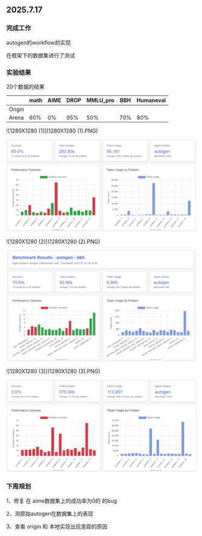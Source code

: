 ## 2025.7.17

### 完成工作

autogen的workflow的实现

在框架下的数据集进行了测试

### 实验结果

20个数据的结果

|        | math | AIME | DROP | MMLU_pro | BBH  | Humaneval |
| ------ | ---- | ---- | ---- | -------- | ---- | --------- |
| Origin |      |      |      |          |      |           |
| Arena  | 60%  | 0%   | 95%  | 50%      | 70%  | 80%       |



![1280X1280 (1)](1280X1280 (1).PNG)

![80ccc3cc-be2d-49e1-bbb9-690b38944e92](80ccc3cc-be2d-49e1-bbb9-690b38944e92.png)

![1280X1280 (2)](1280X1280 (2).PNG)

![1280X1280](1280X1280.PNG)

![1280X1280 (3)](1280X1280 (3).PNG)

![f7ed5154-7f12-464d-988a-6db57043930c](f7ed5154-7f12-464d-988a-6db57043930c.png)

### 下周规划

1、修复 在 aime数据集上的成功率为0的 的bug

2、测原始autogen在数据集上的表现

3、查看 origin 和 本地实现出现差距的原因